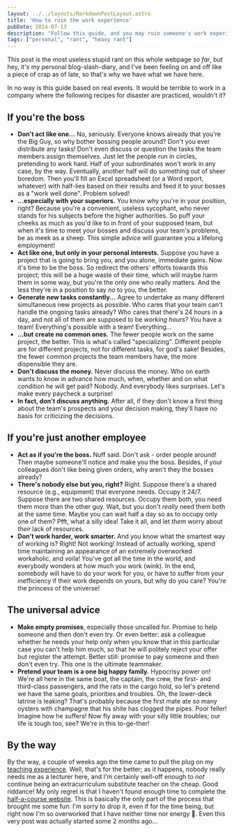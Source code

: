 ```yaml
---
layout: ../../layouts/MarkdownPostLayout.astro
title: 'How to ruin the work experience'
pubDate: 2024-07-13
description: "Follow this guide, and you may ruin someone's work experience"
tags: ["personal", "rant", "heavy rant"]
---
```


This post is the most useless stupid rant on this whole webpage *so far*, but hey, it's my personal blog-slash-diary, and I've been feeling on and off like a piece of crap as of late, so that's why we have what we have here.

In no way is this guide based on real events. It would be terrible to work in a company where the following recipes for disaster are practiced, wouldn't it?

## If you're the boss

- **Don't act like one...** No, seriously. Everyone knows already that you're the Big Guy, so why bother bossing people around? Don't you ever distribute any tasks! Don't even discuss or question the tasks the team members assign themselves. Just let the people run in circles, pretending to work hard. Half of your subordinates won't work in any case, by the way. Eventually, another half will do something out of sheer boredom. Then you'll fill an Excel spreadsheet (or a Word report, whatever) with half-lies based on their results and feed it to your bosses as a "work well done". Problem solved!
- **...especially with your superiors.** You know why you're in your position, right? Because you're a convenient, useless sycophant, who never stands for his subjects before the higher authorities. So puff your cheeks as much as you'd like to in front of your supposed team, but when it's time to meet your bosses and discuss your team's problems, be as meek as a sheep. This simple advice will guarantee you a lifelong employment!
- **Act like one, but only in your personal interests.** Suppose you have a project that is going to bring you, and you alone, immediate gains. Now it's time to be the boss. So redirect the others' efforts towards this project; this will be a huge waste of their time, which will maybe harm them in some way, but you're the only one who really matters. And the less they're in a position to say *no* to you, the better.
- **Generate new tasks constantly...** Agree to undertake as many different simultaneous new projects as possible. Who cares that your team can't handle the ongoing tasks already? Who cares that there's 24 hours in a day, and not all of them are supposed to be *working hours*? You have a team! Everything's possible with a team! Everything...
- **...but create no common ones.** The fewer people work on the same project, the better. This is what's called "specializing". Different people are for different projects, not for different tasks, for god's sake! Besides, the fewer common projects the team members have, the more dispensible they are.
- **Don't discuss the money.** Never discuss the money. Who on earth wants to know in advance how much, when, whether and on what condition he will get paid? Nobody. And everybody likes surprises. Let's make every paycheck a surprise!
- **In fact, don't discuss anything.** After all, if they don't know a first thing about the team's prospects and your decision making, they'll have no basis for criticizing the decisions.

## If you're just another employee

- **Act as if you're the boss.** Nuff said. Don't ask - order people around! Then maybe someone'll notice and make you the boss. Besides, if your colleagues don't like being given orders, why aren't they the bosses already?
- **There's nobody else but you, right?** Right. Suppose there's a shared resource (e.g., equipment) that everyone needs. Occupy it 24/7. Suppose there are two shared resources. Occupy them both, you need them more than the other guy. Wait, but you don't *really* need them both at the same time. Maybe you can wait half a day so as to occupy only one of them? Pfft, what a silly idea! Take it all, and let *them* worry about *their* lack of resources.
- **Don't work harder, work smarter.** And you know what the smartest way of working is? Right! Not working! Instead of actually working, spend time maintaining an appearance of an extremely overworked workaholic, and voila! You've got all the time in the world, and everybody wonders at how much you work (wink). In the end, somebody will have to do your work for you, or have to suffer from your inefficiency if their work depends on yours, but why do you care? You're the princess of the universe!

## The universal advice

- **Make empty promises**, especially those uncalled for. Promise to help someone and then don't even try. Or even better: ask a colleague whether he needs your help only when you know that in this particular case you can't help him much, so that he will politely reject your offer but register the attempt. Better still: promise to pay someone and then don't even try. This one is the ultimate teammaker.
- **Pretend your team is a one big happy family.** Hypocrisy power on! We're all here in the same boat, the captain, the crew, the first- and third-class passengers, and the rats in the cargo hold, so let's pretend we have the same goals, priorities and troubles. Oh, the lower-deck latrine is leaking? That's probably because the first mate ate so many oysters with champagne that his shite has clogged the pipes. Poor feller! Imagine how he suffers! Now fly away with your silly little troubles; our life is tough too, see? We're in this to-ge-ther!

## By the way

By the way, a couple of weeks ago the time came to pull the plug on my [teaching experience](./am-i-now-a-lecturer). Well, that's for the better; as it happens, nobody really needs me as a lecturer here, and I'm certainly well-off enough to *not* continue being an extracurriculum substitute teacher on the cheap. Good riddance! My only regret is that I haven't found enough time to complete the [half-a-course website](https://voffch.github.io/materials/). This is basically the only part of the process that brought me some fun. I'm sorry to drop it, even if for the time being, but right now I'm so overworked that I have neither time nor energy 🙁. Even this very post was actually started some 2 months ago...